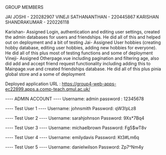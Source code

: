 GROUP MEMBERS

JAI JOSHI - 220282907
VINEJI SATHANANTHAN - 220445867 
KARISHAN SHANDRAKUMAR - 220226118

Karishan- Assigned Login, authentication and editing user settings, created the admin databases for users and friendships. He did all of this and helped out on deployment and a bit of testing
Jai- Assigned User hobbies (creating hobby database, editing user hobbies, adding new hobbies for everyone). He did all of this plus most of testing functions and some of deployment
Vineji- Assigned Otherpage.vue including pagination and filtering age, also did add and accept friend request functionality including adding this to Mainpage.vue and created friendships database. He did all of this plus pinia global store and a some of deployment 

Deployed application URL : https://group4-web-apps-ec22899.apps.a.comp-teach.qmul.ac.uk/

---- ADMIN ACCOUNT ----
Username: admin
password : 12345678


---- Test User 1 ----
Username: johnsmith
Password: qW3!pLz8

---- Test User 2 ----
Username: sarahjohnson
Password: 9Xs*7Bq4

---- Test User 3 ----
Username: michaelbrown
Password: Fg5$wT8v

---- Test User 4 ----
Username: emilydavis
Password: Kt3#Lm6q

---- Test User 5 ----
Username: danielwilson
Password: Zp7^Nm4y


